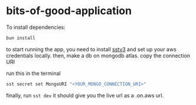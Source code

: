# bits-of-good-application

To install dependencies:

```bash
bun install
```

to start running the app, you need to install [sstv3](https://sst.dev) and set up your aws credentials locally. 
then, make a db on mongodb atlas. copy the connection URI

run this in the terminal
```bash
sst secret set MongoURI "<YOUR_MONGO_CONNECTION_URI>"
```

finally, run `sst dev`
it should give you the live url as a .on.aws url.
